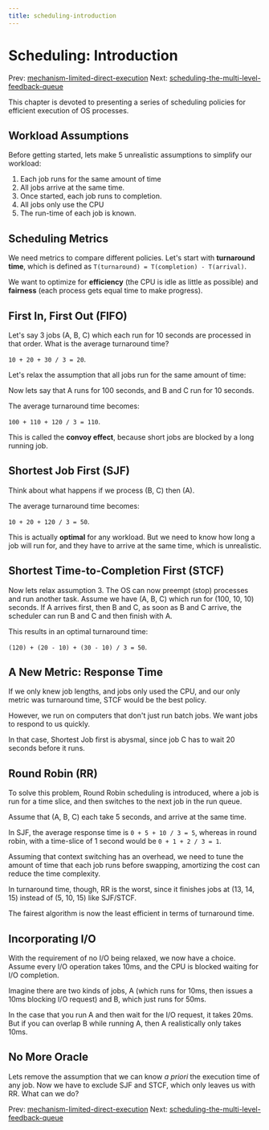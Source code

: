 ```yaml
---
title: scheduling-introduction
---
```


# Scheduling: Introduction

Prev:
[mechanism-limited-direct-execution](mechanism-limited-direct-execution.md)
Next:
[scheduling-the-multi-level-feedback-queue](scheduling-the-multi-level-feedback-queue.md)

This chapter is devoted to presenting a series of scheduling policies
for efficient execution of OS processes.

## Workload Assumptions

Before getting started, lets make 5 unrealistic assumptions to simplify
our workload:

1. Each job runs for the same amount of time
2. All jobs arrive at the same time.
3. Once started, each job runs to completion.
4. All jobs only use the CPU
5. The run-time of each job is known.

## Scheduling Metrics

We need metrics to compare different policies. Let's start with
**turnaround time**, which is defined as `T(turnaround) = T(completion) - T(arrival)`.

We want to optimize for **efficiency** (the CPU is idle as little as
possible) and **fairness** (each process gets equal time to make
progress).

## First In, First Out (FIFO)

Let's say 3 jobs (A, B, C) which each run for 10 seconds are processed
in that order. What is the average turnaround time?

`10 + 20 + 30 / 3 = 20`.

Let's relax the assumption that all jobs run for the same amount of
time:

Now lets say that A runs for 100 seconds, and B and C run for 10
seconds.

The average turnaround time becomes:

`100 + 110 + 120 / 3 = 110`.

This is called the **convoy effect**, because short jobs are blocked by
a long running job.

## Shortest Job First (SJF)

Think about what happens if we process (B, C) then (A).

The average turnaround time becomes:

`10 + 20 + 120 / 3 = 50`.

This is actually **optimal** for any workload. But we need to know how
long a job will run for, and they have to arrive at the same time, which
is unrealistic.

## Shortest Time-to-Completion First (STCF)

Now lets relax assumption 3. The OS can now preempt (stop) processes and
run another task. Assume we have (A, B, C) which run for (100, 10, 10)
seconds. If A arrives first, then B and C, as soon as B and C arrive,
the scheduler can run B and C and then finish with A.

This results in an optimal turnaround time:

`(120) + (20 - 10) + (30 - 10) / 3 = 50`.

## A New Metric: Response Time

If we only knew job lengths, and jobs only used the CPU, and our only
metric was turnaround time, STCF would be the best policy.

However, we run on computers that don't just run batch jobs. We want
jobs to respond to us quickly.

In that case, Shortest Job first is abysmal, since job C has to wait 20
seconds before it runs.

## Round Robin (RR)

To solve this problem, Round Robin scheduling is introduced, where a job
is run for a time slice, and then switches to the next job in the run
queue.

Assume that (A, B, C) each take 5 seconds, and arrive at the same time.

In SJF, the average response time is `0 + 5 + 10 / 3 = 5`, whereas in
round robin, with a time-slice of 1 second would be `0 + 1 + 2 / 3 = 1`.

Assuming that context switching has an overhead, we need to tune the
amount of time that each job runs before swapping, amortizing the cost
can reduce the time complexity.

In turnaround time, though, RR is the worst, since it finishes jobs at
(13, 14, 15) instead of (5, 10, 15) like SJF/STCF.

The fairest algorithm is now the least efficient in terms of turnaround
time.

## Incorporating I/O

With the requirement of no I/O being relaxed, we now have a choice.
Assume every I/O operation takes 10ms, and the CPU is blocked waiting
for I/O completion.

Imagine there are two kinds of jobs, A (which runs for 10ms, then issues
a 10ms blocking I/O request) and B, which just runs for 50ms.

In the case that you run A and then wait for the I/O request, it takes
20ms. But if you can overlap B while running A, then A realistically
only takes 10ms.

## No More Oracle

Lets remove the assumption that we can know _a priori_ the execution
time of any job. Now we have to exclude SJF and STCF, which only leaves
us with RR. What can we do?

Prev:
[mechanism-limited-direct-execution](mechanism-limited-direct-execution.md)
Next:
[scheduling-the-multi-level-feedback-queue](scheduling-the-multi-level-feedback-queue.md)
